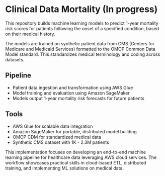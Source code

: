 # Clinical Data Mortality (In progress)

This repository builds machine learning models to predict 1-year mortality risk scores for patients following the onset of a specified condition, based on their medical history.

The models are trained on synthetic patient data from CMS (Centers for Medicare and Medicaid Services) formatted to the OMOP Common Data Model standard. This standardizes medical terminology and coding across datasets. 

## Pipeline

- Patient data ingestion and transformation using AWS Glue
- Model training and evaluation using Amazon SageMaker 
- Models output 1-year mortality risk forecasts for future patients  

## Tools

- AWS Glue for scalable data integration 
- Amazon SageMaker for portable, distributed model building 
- OMOP CDM for standardized medical data
- Synthetic CMS dataset with 1K - 2.3M patients

This implementation focuses on developing an end-to-end machine learning pipeline for healthcare data leveraging AWS cloud services. The workflow showcases practical skills in cloud-based ETL, distributed training, and implementing ML solutions on medical data.
